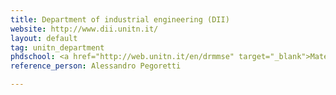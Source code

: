 ```yaml
---
title: Department of industrial engineering (DII)
website: http://www.dii.unitn.it/
layout: default
tag: unitn_department
phdschool: <a href="http://web.unitn.it/en/drmmse" target="_blank">Materials, Mechatronics and Systems Engineering</a>
reference_person: Alessandro Pegoretti

---
```

